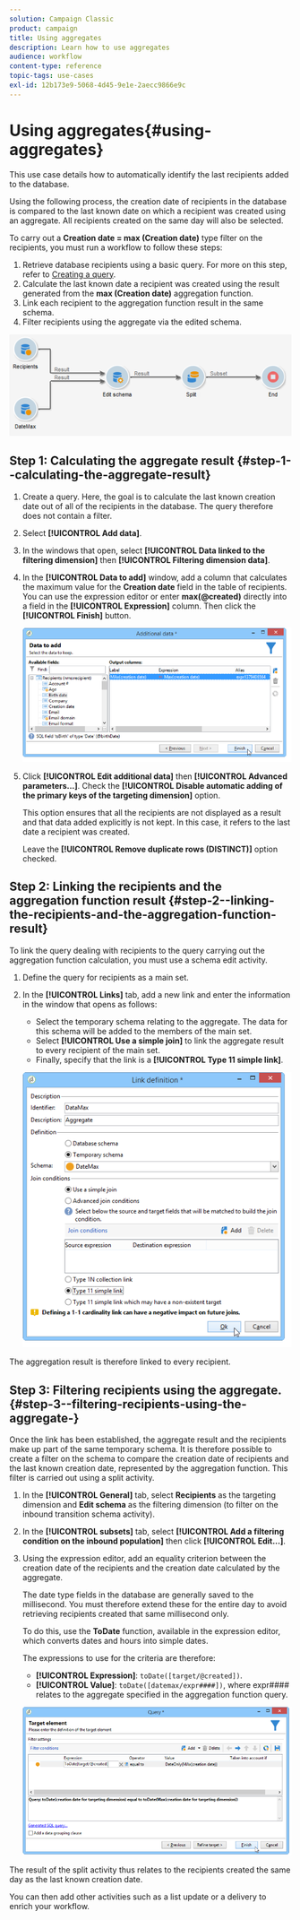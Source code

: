 ```yaml
---
solution: Campaign Classic
product: campaign
title: Using aggregates
description: Learn how to use aggregates
audience: workflow
content-type: reference
topic-tags: use-cases
exl-id: 12b173e9-5068-4d45-9e1e-2aecc9866e9c
---
```

# Using aggregates{#using-aggregates}

This use case details how to automatically identify the last recipients added to the database.

Using the following process, the creation date of recipients in the database is compared to the last known date on which a recipient was created using an aggregate. All recipients created on the same day will also be selected.

To carry out a **Creation date = max (Creation date)** type filter on the recipients, you must run a workflow to follow these steps:

1. Retrieve database recipients using a basic query. For more on this step, refer to [Creating a query](../../workflow/using/query.md#creating-a-query).
1. Calculate the last known date a recipient was created using the result generated from the **max (Creation date)** aggregation function.
1. Link each recipient to the aggregation function result in the same schema.
1. Filter recipients using the aggregate via the edited schema.

![](assets/datamanagement_usecase_1.png)

## Step 1: Calculating the aggregate result {#step-1--calculating-the-aggregate-result}

1. Create a query. Here, the goal is to calculate the last known creation date out of all of the recipients in the database. The query therefore does not contain a filter.
1. Select **[!UICONTROL Add data]**.
1. In the windows that open, select **[!UICONTROL Data linked to the filtering dimension]** then **[!UICONTROL Filtering dimension data]**.
1. In the **[!UICONTROL Data to add]** window, add a column that calculates the maximum value for the **Creation date** field in the table of recipients. You can use the expression editor or enter **max(@created)** directly into a field in the **[!UICONTROL Expression]** column. Then click the **[!UICONTROL Finish]** button. 

   ![](assets/datamanagement_usecase_2.png)

1. Click **[!UICONTROL Edit additional data]** then **[!UICONTROL Advanced parameters...]**. Check the **[!UICONTROL Disable automatic adding of the primary keys of the targeting dimension]** option.

   This option ensures that all the recipients are not displayed as a result and that data added explicitly is not kept. In this case, it refers to the last date a recipient was created.

   Leave the **[!UICONTROL Remove duplicate rows (DISTINCT)]** option checked.

## Step 2: Linking the recipients and the aggregation function result {#step-2--linking-the-recipients-and-the-aggregation-function-result}

To link the query dealing with recipients to the query carrying out the aggregation function calculation, you must use a schema edit activity.

1. Define the query for recipients as a main set.
1. In the **[!UICONTROL Links]** tab, add a new link and enter the information in the window that opens as follows:

    * Select the temporary schema relating to the aggregate. The data for this schema will be added to the members of the main set.
    * Select **[!UICONTROL Use a simple join]** to link the aggregate result to every recipient of the main set.
    * Finally, specify that the link is a **[!UICONTROL Type 11 simple link]**.

   ![](assets/datamanagement_usecase_3.png)

The aggregation result is therefore linked to every recipient.

## Step 3: Filtering recipients using the aggregate. {#step-3--filtering-recipients-using-the-aggregate-}

Once the link has been established, the aggregate result and the recipients make up part of the same temporary schema. It is therefore possible to create a filter on the schema to compare the creation date of recipients and the last known creation date, represented by the aggregation function. This filter is carried out using a split activity.

1. In the **[!UICONTROL General]** tab, select **Recipients** as the targeting dimension and **Edit schema** as the filtering dimension (to filter on the inbound transition schema activity). 
1. In the **[!UICONTROL subsets]** tab, select **[!UICONTROL Add a filtering condition on the inbound population]** then click **[!UICONTROL Edit...]**.
1. Using the expression editor, add an equality criterion between the creation date of the recipients and the creation date calculated by the aggregate.

   The date type fields in the database are generally saved to the millisecond. You must therefore extend these for the entire day to avoid retrieving recipients created that same millisecond only.

   To do this, use the **ToDate** function, available in the expression editor, which converts dates and hours into simple dates.

   The expressions to use for the criteria are therefore:

    * **[!UICONTROL Expression]**: `toDate([target/@created])`.
    * **[!UICONTROL Value]**: `toDate([datemax/expr####])`, where expr#### relates to the aggregate specified in the aggregation function query.

   ![](assets/datamanagement_usecase_4.png)

The result of the split activity thus relates to the recipients created the same day as the last known creation date.

You can then add other activities such as a list update or a delivery to enrich your workflow.
